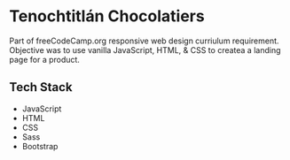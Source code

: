 # Tenochtitlán Chocolatiers

Part of freeCodeCamp.org responsive web design curriulum requirement. Objective was to use vanilla JavaScript, HTML, & CSS to createa a landing page for a product.

## Tech Stack
* JavaScript
* HTML
* CSS
* Sass
* Bootstrap
